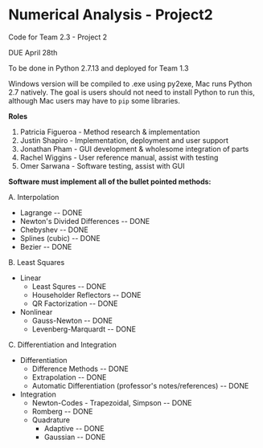 # Numerical Analysis - Project2

Code for Team 2.3 - Project 2

DUE April 28th

To be done in Python 2.7.13 and deployed for Team 1.3

Windows version will be compiled to .exe using py2exe, Mac runs Python 2.7 natively. The goal is users should not need to install Python to run this, although Mac users may have to `pip` some libraries.


**Roles**

 1. Patricia Figueroa - Method research & implementation
 2. Justin Shapiro - Implementation, deployment and user support
 3. Jonathan Pham - GUI development & wholesome integration of parts
 4. Rachel Wiggins - User reference manual, assist with testing
 5. Omer Sarwana - Software testing, assist with GUI

**Software must implement all of the bullet pointed methods:**

A. Interpolation

 - Lagrange -- DONE
 - Newton's Divided Differences -- DONE
 - Chebyshev -- DONE
 - Splines (cubic) -- DONE
 - Bezier -- DONE

B. Least Squares

 - Linear
    - Least Squres -- DONE
    - Householder Reflectors -- DONE
    - QR Factorization -- DONE
 - Nonlinear
    - Gauss-Newton -- DONE
    - Levenberg-Marquardt -- DONE

C. Differentiation and Integration

 - Differentiation
	 - Difference Methods -- DONE
	 - Extrapolation -- DONE
	 - Automatic Differentiation (professor's notes/references) -- DONE
 - Integration
	 - Newton-Codes - Trapezoidal, Simpson -- DONE
	 - Romberg -- DONE
	 - Quadrature
        - Adaptive -- DONE
        - Gaussian -- DONE
